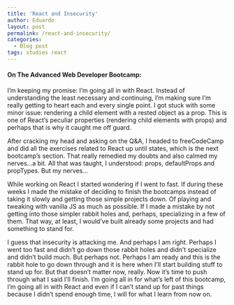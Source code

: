 ```yaml
---
title: 'React and Insecurity'
author: Eduardo
layout: post
permalink: /react-and-insecurity/
categories:
  - Blog post
tags: studies react
---
```

#### On The Advanced Web Developer Bootcamp:
I’m keeping my promise: I’m going all in with React. Instead of understanding the least necessary and continuing, I’m making sure I’m really getting to heart each and every single point. I got stuck with some minor issue: rendering a child element with a rested object as a prop. This is one of React’s peculiar properties (rendering child elements with props) and perhaps that is why it caught me off guard.

After cracking my head and asking on the Q&A, I headed to freeCodeCamp and did all the exercises related to React up until states, which is the next bootcamp’s section. That really remedied my doubts and also calmed my nerves...a bit. All that was taught, I understood: props, defaultProps and propTypes. But my nerves...

While working on React I started wondering if I went to fast. If during these weeks I made the mistake of deciding to finish the bootcamps instead of taking it slowly and getting those simple projects down. Of playing and tweaking with vanilla JS as much as possible. If I made a mistake by not getting into those simpler rabbit holes and, perhaps, specializing in a few of them. That way, at least, I would’ve built already some projects and had something to stand for.

I guess that insecurity is attacking me. And perhaps I am right. Perhaps I went too fast and didn’t go down those rabbit holes and didn’t specialize and didn’t build much. But perhaps not. Perhaps I am ready and this is the rabbit hole to go down through and it is here when I'll start building stuff to stand up for. But that doesn’t matter now, really. Now it’s time to push through what I said I’ll finish. I’m going all in for what’s left of this bootcamp, I’m going all in with React and even if I can’t stand up for past things because I didn’t spend enough time, I will for what I learn from now on.